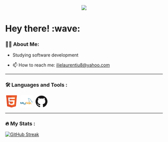 <div id="header" align="center">
  <img src="https://media.giphy.com/media/lP8xu5t2DLGG045H8F/giphy.gif" width="100"/>
</div>

<h1>
  Hey there! :wave:
</h1>

### :man_technologist: About Me:
- Studying software development

- :mailbox: How to reach me: ilielaurentiu8@yahoo.com

---

### :hammer_and_wrench: Languages and Tools :

<div>
  <img src="https://github.com/devicons/devicon/blob/master/icons/html5/html5-original.svg" title="HTML5" alt="HTML" width="40" height="40"/>&nbsp;
  <img src="https://github.com/devicons/devicon/blob/master/icons/mysql/mysql-original-wordmark.svg" title="MySQL"  alt="MySQL" width="40" height="40"/>&nbsp;
  <img src="https://github.com/devicons/devicon/blob/master/icons/github/github-original.svg" title="GitHub"  alt="github" width="40" height="40"/>&nbsp;
</div>

---

### :fire: My Stats :
[![GitHub Streak](http://github-readme-streak-stats.herokuapp.com?user=IlieLaurentiu&theme=dark&background=000000)](https://git.io/streak-stats)
